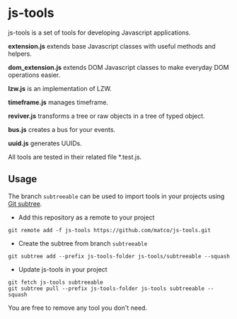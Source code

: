 js-tools
==========
js-tools is a set of tools for developing Javascript applications.

**extension.js** extends base Javascript classes with useful methods and helpers.

**dom_extension.js** extends DOM Javascript classes to make everyday DOM operations easier.

**lzw.js** is an implementation of LZW.

**timeframe.js** manages timeframe.

**reviver.js** transforms a tree or raw objects in a tree of typed object.

**bus.js** creates a bus for your events.

**uuid.js** generates UUIDs.

All tools are tested in their related file *.test.js.

Usage
----------
The branch ```subtreeable``` can be used to import tools in your projects using [Git subtree](http://git-scm.com/book/ch6-7.html).
* Add this repository as a remote to your project
```
git remote add -f js-tools https://github.com/matco/js-tools.git
```
* Create the subtree from branch ```subtreeable```
```
git subtree add --prefix js-tools-folder js-tools/subtreeable --squash
```
* Update js-tools in your project
```
git fetch js-tools subtreeable
git subtree pull --prefix js-tools-folder js-tools subtreeable --squash
```

You are free to remove any tool you don't need.
